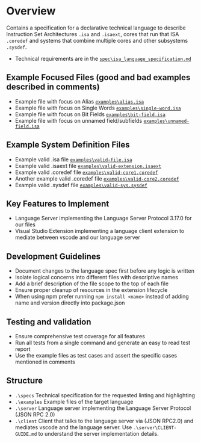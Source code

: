 # Overview
Contains a specification for a declarative technical language to describe Instruction Set Architectures `.isa` and `.isaext`, cores that run that ISA `.coredef` and systems that combine multiple cores and other subsystems `.sysdef`.  
- Technical requirements are in the [`spec\isa_language_specification.md`](..\spec\isa_language_specification.md)

## Example Focused Files (good and bad examples described in comments)
- Example file with focus on Alias [`examples\alias.isa`](examples\alias.isa)
- Example file with focus on Single Words [`examples\single-word.isa`](examples\single-word.isa)
- Example file with focus on Bit Fields [`examples\bit-field.isa`](examples\bit-field.isa)
- Example file with focus on unnamed field/subfields [`examples\unnamed-field.isa`](examples\unnamed-field.isa)

## Example System Definition Files
- Example valid .isa file [`examples\valid-file.isa`](examples\valid-file.isa)
- Example valid .isaext file [`examples\valid-extension.isaext`](examples\valid-extension.isaext)
- Example valid .coredef file [`examples\valid-core1.coredef`](examples\valid-core1.coredef)
- Another example valid .coredef file [`examples\valid-core2.coredef`](examples\valid-core2.coredef)
- Example valid .sysdef file [`examples\valid-sys.sysdef`](examples\valid-sys.sysdef)

## Key Features to Implement
- Language Server implementing the Language Server Protocol 3.17.0 for our files
- Visual Studio Extension implementing a language client extension to mediate between vscode and our language server

## Development Guidelines
- Document changes to the language spec first before any logic is written
- Isolate logical concerns into different files with descriptive names
- Add a brief description of the file scope to the top of each file
- Ensure proper cleanup of resources in the extension lifecycle
- When using npm prefer running `npm install <name>` instead of adding name and version directly into package.json

## Testing and validation
- Ensure comprehensive test coverage for all features
- Run all tests from a single command and generate an easy to read test report
- Use the example files as test cases and assert the specific cases mentioned in comments

## Structure
- `.\specs` Technical specification for the requested linting and highlighting
- `.\examples` Example files of the target language
- `.\server` Language server implementing the Language Server Protocol (JSON RPC 2.0)
- `.\client` Client that talks to the language server via (JSON RPC2.0) and mediates vscode and the language server. Use `.\server\CLIENT-GUIDE.md` to understand the server implementation details.